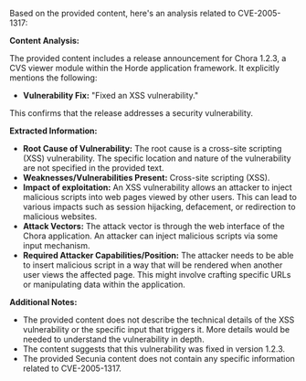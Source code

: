 Based on the provided content, here's an analysis related to CVE-2005-1317:

**Content Analysis:**

The provided content includes a release announcement for Chora 1.2.3, a CVS viewer module within the Horde application framework. It explicitly mentions the following:

*   **Vulnerability Fix:** "Fixed an XSS vulnerability."

This confirms that the release addresses a security vulnerability.

**Extracted Information:**

*   **Root Cause of Vulnerability:** The root cause is a cross-site scripting (XSS) vulnerability. The specific location and nature of the vulnerability are not specified in the provided text.
*   **Weaknesses/Vulnerabilities Present:**  Cross-site scripting (XSS).
*  **Impact of exploitation:** An XSS vulnerability allows an attacker to inject malicious scripts into web pages viewed by other users. This can lead to various impacts such as session hijacking, defacement, or redirection to malicious websites.
*   **Attack Vectors:** The attack vector is through the web interface of the Chora application. An attacker can inject malicious scripts via some input mechanism.
*   **Required Attacker Capabilities/Position:** The attacker needs to be able to insert malicious script in a way that will be rendered when another user views the affected page. This might involve crafting specific URLs or manipulating data within the application.

**Additional Notes:**

*   The provided content does not describe the technical details of the XSS vulnerability or the specific input that triggers it. More details would be needed to understand the vulnerability in depth.
*   The content suggests that this vulnerability was fixed in version 1.2.3.
*   The provided Secunia content does not contain any specific information related to CVE-2005-1317.
